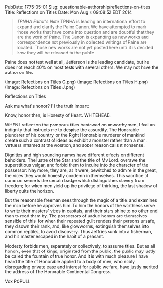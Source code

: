 PubDate: 1775-05-01
Slug: questionable-authorship/reflections-on-titles
Title: Reflections on Titles
Date: Mon Aug  4 09:08:52 EDT 2014


> *TPNHA Editor's Note*
> TPNHA is leading an international effort to expand and clarify the
> Paine Canon. We have attempted to mark those works that have come into
> question and are doubtful that they are the work of Paine. The Canon
> is expanding as new works and correspondence not previously in
> collected writings of Paine are located. Those new works are not yet
> posted here until it is decided how they will be released to the
> public.


   Paine does not test well at all, Jefferson is the leading candidate, but he does not reach 40% on most 
   tests with several others. We may not have the author on file:
   
   (Image: Refections on Titles G.png)  (Image: Refections on Titles H.png)  (Image: Refections on Titles J.png)

   Reflections on Titles
   
   Ask me what's honor? I'll the truth impart:

   Know, honor then, is Honesty of Heart.         WHITEHEAD.

   WHEN I reflect on the pompous titles bestowed on unworthy men, I feel an
   indignity that instructs me to despise the absurdity. The Honorable
   plunderer of his country, or the Right Honorable murderer of mankind,
   create such a contrast of ideas as exhibit a monster rather than a man.
   Virtue is inflamed at the violation, and sober reason calls it nonsense.

   Dignities and high sounding names have different effects on different
   beholders. The lustre of the Star and the title of My Lord, overawe the
   superstitious vulgar, and forbid them to inquire into the character of the
   possessor: Nay more, they are, as it were, bewitched to admire in the
   great, the vices they would honestly condemn in themselves. This sacrifice
   of common sense is the certain badge which distinguishes slavery from
   freedom; for when men yield up the privilege of thinking, the last shadow
   of liberty quits the horizon.

   But the reasonable freeman sees through the magic of a title, and
   examines the man before he approves him. To him the honors of the
   worthless serve to write their masters' vices in capitals, and their stars
   shine to no other end than to read them by. The possessors of undue honors
   are themselves sensible of this; for when their repeated guilt renders
   their persons unsafe, they disown their rank, and, like glowworms,
   extinguish themselves into common reptiles, to avoid discovery. Thus
   Jeffries sunk into a fisherman, and his master escaped in the habit of a
   peasant.

   Modesty forbids men, separately or collectively, to assume titles. But as
   all honors, even that of kings, originated from the public, the public may
   justly be called the fountain of true honor. And it is with much pleasure
   I have heard the title of Honorable applied to a body of men, who nobly
   disregarding private ease and interest for public welfare, have justly
   merited the address of The Honorable Continental Congress.

   Vox POPULI.




